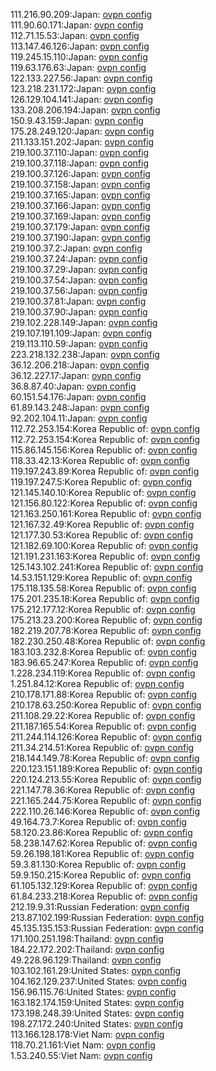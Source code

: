 111.216.90.209:Japan: [ovpn config](vpn/111_216_90_209.ovpn)  
111.90.60.171:Japan: [ovpn config](vpn/111_90_60_171.ovpn)  
112.71.15.53:Japan: [ovpn config](vpn/112_71_15_53.ovpn)  
113.147.46.126:Japan: [ovpn config](vpn/113_147_46_126.ovpn)  
119.245.15.110:Japan: [ovpn config](vpn/119_245_15_110.ovpn)  
119.63.176.63:Japan: [ovpn config](vpn/119_63_176_63.ovpn)  
122.133.227.56:Japan: [ovpn config](vpn/122_133_227_56.ovpn)  
123.218.231.172:Japan: [ovpn config](vpn/123_218_231_172.ovpn)  
126.129.104.141:Japan: [ovpn config](vpn/126_129_104_141.ovpn)  
133.208.206.194:Japan: [ovpn config](vpn/133_208_206_194.ovpn)  
150.9.43.159:Japan: [ovpn config](vpn/150_9_43_159.ovpn)  
175.28.249.120:Japan: [ovpn config](vpn/175_28_249_120.ovpn)  
211.133.151.202:Japan: [ovpn config](vpn/211_133_151_202.ovpn)  
219.100.37.110:Japan: [ovpn config](vpn/219_100_37_110.ovpn)  
219.100.37.118:Japan: [ovpn config](vpn/219_100_37_118.ovpn)  
219.100.37.126:Japan: [ovpn config](vpn/219_100_37_126.ovpn)  
219.100.37.158:Japan: [ovpn config](vpn/219_100_37_158.ovpn)  
219.100.37.165:Japan: [ovpn config](vpn/219_100_37_165.ovpn)  
219.100.37.166:Japan: [ovpn config](vpn/219_100_37_166.ovpn)  
219.100.37.169:Japan: [ovpn config](vpn/219_100_37_169.ovpn)  
219.100.37.179:Japan: [ovpn config](vpn/219_100_37_179.ovpn)  
219.100.37.190:Japan: [ovpn config](vpn/219_100_37_190.ovpn)  
219.100.37.2:Japan: [ovpn config](vpn/219_100_37_2.ovpn)  
219.100.37.24:Japan: [ovpn config](vpn/219_100_37_24.ovpn)  
219.100.37.29:Japan: [ovpn config](vpn/219_100_37_29.ovpn)  
219.100.37.54:Japan: [ovpn config](vpn/219_100_37_54.ovpn)  
219.100.37.56:Japan: [ovpn config](vpn/219_100_37_56.ovpn)  
219.100.37.81:Japan: [ovpn config](vpn/219_100_37_81.ovpn)  
219.100.37.90:Japan: [ovpn config](vpn/219_100_37_90.ovpn)  
219.102.228.149:Japan: [ovpn config](vpn/219_102_228_149.ovpn)  
219.107.191.109:Japan: [ovpn config](vpn/219_107_191_109.ovpn)  
219.113.110.59:Japan: [ovpn config](vpn/219_113_110_59.ovpn)  
223.218.132.238:Japan: [ovpn config](vpn/223_218_132_238.ovpn)  
36.12.206.218:Japan: [ovpn config](vpn/36_12_206_218.ovpn)  
36.12.227.17:Japan: [ovpn config](vpn/36_12_227_17.ovpn)  
36.8.87.40:Japan: [ovpn config](vpn/36_8_87_40.ovpn)  
60.151.54.176:Japan: [ovpn config](vpn/60_151_54_176.ovpn)  
61.89.143.248:Japan: [ovpn config](vpn/61_89_143_248.ovpn)  
92.202.104.11:Japan: [ovpn config](vpn/92_202_104_11.ovpn)  
112.72.253.154:Korea Republic of: [ovpn config](vpn/112_72_253_154.ovpn)  
112.72.253.154:Korea Republic of: [ovpn config](vpn/112_72_253_154.ovpn)  
115.86.145.156:Korea Republic of: [ovpn config](vpn/115_86_145_156.ovpn)  
118.33.42.13:Korea Republic of: [ovpn config](vpn/118_33_42_13.ovpn)  
119.197.243.89:Korea Republic of: [ovpn config](vpn/119_197_243_89.ovpn)  
119.197.247.5:Korea Republic of: [ovpn config](vpn/119_197_247_5.ovpn)  
121.145.140.10:Korea Republic of: [ovpn config](vpn/121_145_140_10.ovpn)  
121.156.80.122:Korea Republic of: [ovpn config](vpn/121_156_80_122.ovpn)  
121.163.250.161:Korea Republic of: [ovpn config](vpn/121_163_250_161.ovpn)  
121.167.32.49:Korea Republic of: [ovpn config](vpn/121_167_32_49.ovpn)  
121.177.30.53:Korea Republic of: [ovpn config](vpn/121_177_30_53.ovpn)  
121.182.69.100:Korea Republic of: [ovpn config](vpn/121_182_69_100.ovpn)  
121.191.231.163:Korea Republic of: [ovpn config](vpn/121_191_231_163.ovpn)  
125.143.102.241:Korea Republic of: [ovpn config](vpn/125_143_102_241.ovpn)  
14.53.151.129:Korea Republic of: [ovpn config](vpn/14_53_151_129.ovpn)  
175.118.135.58:Korea Republic of: [ovpn config](vpn/175_118_135_58.ovpn)  
175.201.235.18:Korea Republic of: [ovpn config](vpn/175_201_235_18.ovpn)  
175.212.177.12:Korea Republic of: [ovpn config](vpn/175_212_177_12.ovpn)  
175.213.23.200:Korea Republic of: [ovpn config](vpn/175_213_23_200.ovpn)  
182.219.207.78:Korea Republic of: [ovpn config](vpn/182_219_207_78.ovpn)  
182.230.250.48:Korea Republic of: [ovpn config](vpn/182_230_250_48.ovpn)  
183.103.232.8:Korea Republic of: [ovpn config](vpn/183_103_232_8.ovpn)  
183.96.65.247:Korea Republic of: [ovpn config](vpn/183_96_65_247.ovpn)  
1.228.234.119:Korea Republic of: [ovpn config](vpn/1_228_234_119.ovpn)  
1.251.84.12:Korea Republic of: [ovpn config](vpn/1_251_84_12.ovpn)  
210.178.171.88:Korea Republic of: [ovpn config](vpn/210_178_171_88.ovpn)  
210.178.63.250:Korea Republic of: [ovpn config](vpn/210_178_63_250.ovpn)  
211.108.29.22:Korea Republic of: [ovpn config](vpn/211_108_29_22.ovpn)  
211.187.165.54:Korea Republic of: [ovpn config](vpn/211_187_165_54.ovpn)  
211.244.114.126:Korea Republic of: [ovpn config](vpn/211_244_114_126.ovpn)  
211.34.214.51:Korea Republic of: [ovpn config](vpn/211_34_214_51.ovpn)  
218.144.149.78:Korea Republic of: [ovpn config](vpn/218_144_149_78.ovpn)  
220.123.151.189:Korea Republic of: [ovpn config](vpn/220_123_151_189.ovpn)  
220.124.213.55:Korea Republic of: [ovpn config](vpn/220_124_213_55.ovpn)  
221.147.78.36:Korea Republic of: [ovpn config](vpn/221_147_78_36.ovpn)  
221.165.244.75:Korea Republic of: [ovpn config](vpn/221_165_244_75.ovpn)  
222.110.26.146:Korea Republic of: [ovpn config](vpn/222_110_26_146.ovpn)  
49.164.73.7:Korea Republic of: [ovpn config](vpn/49_164_73_7.ovpn)  
58.120.23.86:Korea Republic of: [ovpn config](vpn/58_120_23_86.ovpn)  
58.238.147.62:Korea Republic of: [ovpn config](vpn/58_238_147_62.ovpn)  
59.26.198.181:Korea Republic of: [ovpn config](vpn/59_26_198_181.ovpn)  
59.3.81.130:Korea Republic of: [ovpn config](vpn/59_3_81_130.ovpn)  
59.9.150.215:Korea Republic of: [ovpn config](vpn/59_9_150_215.ovpn)  
61.105.132.129:Korea Republic of: [ovpn config](vpn/61_105_132_129.ovpn)  
61.84.233.218:Korea Republic of: [ovpn config](vpn/61_84_233_218.ovpn)  
212.19.9.31:Russian Federation: [ovpn config](vpn/212_19_9_31.ovpn)  
213.87.102.199:Russian Federation: [ovpn config](vpn/213_87_102_199.ovpn)  
45.135.135.153:Russian Federation: [ovpn config](vpn/45_135_135_153.ovpn)  
171.100.251.198:Thailand: [ovpn config](vpn/171_100_251_198.ovpn)  
184.22.172.202:Thailand: [ovpn config](vpn/184_22_172_202.ovpn)  
49.228.96.129:Thailand: [ovpn config](vpn/49_228_96_129.ovpn)  
103.102.161.29:United States: [ovpn config](vpn/103_102_161_29.ovpn)  
104.162.129.237:United States: [ovpn config](vpn/104_162_129_237.ovpn)  
156.96.115.76:United States: [ovpn config](vpn/156_96_115_76.ovpn)  
163.182.174.159:United States: [ovpn config](vpn/163_182_174_159.ovpn)  
173.198.248.39:United States: [ovpn config](vpn/173_198_248_39.ovpn)  
198.27.172.240:United States: [ovpn config](vpn/198_27_172_240.ovpn)  
113.166.128.178:Viet Nam: [ovpn config](vpn/113_166_128_178.ovpn)  
118.70.21.161:Viet Nam: [ovpn config](vpn/118_70_21_161.ovpn)  
1.53.240.55:Viet Nam: [ovpn config](vpn/1_53_240_55.ovpn)  
